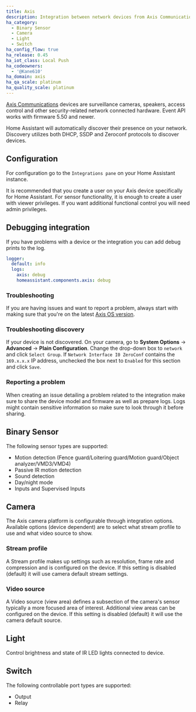 ```yaml
---
title: Axis
description: Integration between network devices from Axis Communications with Home Assistant.
ha_category:
  - Binary Sensor
  - Camera
  - Light
  - Switch
ha_config_flow: true
ha_release: 0.45
ha_iot_class: Local Push
ha_codeowners:
  - '@Kane610'
ha_domain: axis
ha_qa_scale: platinum
ha_quality_scale: platinum
---
```


[Axis Communications](https://www.axis.com/) devices are surveillance cameras, speakers, access control and other security-related network connected hardware. Event API works with firmware 5.50 and newer.

Home Assistant will automatically discover their presence on your network. Discovery utilizes both DHCP, SSDP and Zeroconf protocols to discover devices.

## Configuration

For configuration go to the `Integrations pane` on your Home Assistant instance.

<div class='note'>
  It is recommended that you create a user on your Axis device specifically for Home Assistant. For sensor functionality, it is enough to create a user with viewer privileges. If you want additional functional control you will need admin privileges.
</div>

## Debugging integration

If you have problems with a device or the integration you can add debug prints to the log.

```yaml
logger:
  default: info
  logs:
    axis: debug
    homeassistant.components.axis: debug
```

### Troubleshooting

If you are having issues and want to report a problem, always start with making sure that you're on the latest [Axis OS version](https://www.axis.com/support/firmware).

### Troubleshooting discovery

If your device is not discovered. On your camera, go to **System Options** -> **Advanced** -> **Plain Configuration**. Change the drop-down box to `network` and click `Select Group`. If `Network Interface I0 ZeroConf` contains the `169.x.x.x` IP address, unchecked the box next to `Enabled` for this section and click `Save`.

### Reporting a problem

When creating an issue detailing a problem related to the integration make sure to share the device model and firmware as well as prepare logs. Logs might contain sensitive information so make sure to look through it before sharing.

## Binary Sensor

The following sensor types are supported:

- Motion detection (Fence guard/Loitering guard/Motion guard/Object analyzer/VMD3/VMD4)
- Passive IR motion detection
- Sound detection
- Day/night mode
- Inputs and Supervised Inputs

## Camera

The Axis camera platform is configurable through integration options. Available options (device dependent) are to select what stream profile to use and what video source to show.

### Stream profile

A Stream profile makes up settings such as resolution, frame rate and compression and is configured on the device.
If this setting is disabled (default) it will use camera default stream settings.

### Video source

A Video source (view area) defines a subsection of the camera's sensor typically a more focused area of interest. Additional view areas can be configured on the device.
If this setting is disabled (default) it will use the camera default source.

## Light

Control brightness and state of IR LED lights connected to device.

## Switch

The following controllable port types are supported:

- Output
- Relay
